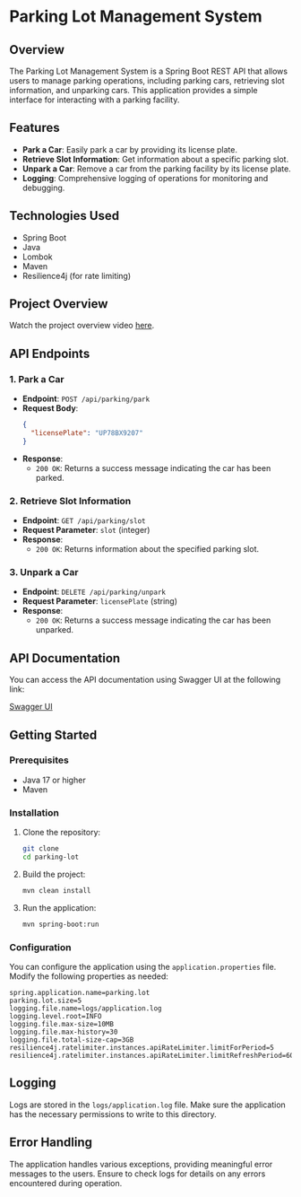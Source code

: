 # Parking Lot Management System

## Overview

The Parking Lot Management System is a Spring Boot REST API that allows users to manage parking operations, including parking cars, retrieving slot information, and unparking cars. This application provides a simple interface for interacting with a parking facility.

## Features

- **Park a Car**: Easily park a car by providing its license plate.
- **Retrieve Slot Information**: Get information about a specific parking slot.
- **Unpark a Car**: Remove a car from the parking facility by its license plate.
- **Logging**: Comprehensive logging of operations for monitoring and debugging.

## Technologies Used

- Spring Boot
- Java
- Lombok
- Maven
- Resilience4j (for rate limiting)

## Project Overview

Watch the project overview video [here](https://drive.google.com/file/d/1CYp7omJUwABFNReWDUMho_EBnxqvzvqI/view?usp=sharing).

## API Endpoints

### 1. Park a Car

- **Endpoint**: `POST /api/parking/park`
- **Request Body**:
  ```json
  {
    "licensePlate": "UP78BX9207"
  }
  ```
- **Response**: 
  - `200 OK`: Returns a success message indicating the car has been parked.

### 2. Retrieve Slot Information

- **Endpoint**: `GET /api/parking/slot`
- **Request Parameter**: `slot` (integer)
- **Response**:
  - `200 OK`: Returns information about the specified parking slot.

### 3. Unpark a Car

- **Endpoint**: `DELETE /api/parking/unpark`
- **Request Parameter**: `licensePlate` (string)
- **Response**:
  - `200 OK`: Returns a success message indicating the car has been unparked.
  
  
## API Documentation

You can access the API documentation using Swagger UI at the following link:

[Swagger UI](http://localhost:8080/swagger-ui/index.html)

## Getting Started

### Prerequisites

- Java 17 or higher
- Maven

### Installation

1. Clone the repository:
   ```bash
   git clone 
   cd parking-lot
   ```

2. Build the project:
   ```bash
   mvn clean install
   ```

3. Run the application:
   ```bash
   mvn spring-boot:run
   ```

### Configuration

You can configure the application using the `application.properties` file. Modify the following properties as needed:

```properties
spring.application.name=parking.lot
parking.lot.size=5
logging.file.name=logs/application.log
logging.level.root=INFO
logging.file.max-size=10MB
logging.file.max-history=30
logging.file.total-size-cap=3GB
resilience4j.ratelimiter.instances.apiRateLimiter.limitForPeriod=5
resilience4j.ratelimiter.instances.apiRateLimiter.limitRefreshPeriod=60s
```

## Logging

Logs are stored in the `logs/application.log` file. Make sure the application has the necessary permissions to write to this directory.

## Error Handling

The application handles various exceptions, providing meaningful error messages to the users. Ensure to check logs for details on any errors encountered during operation.
